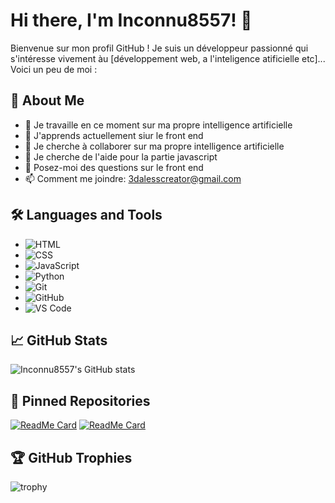 # Hi there, I'm Inconnu8557! 👋

Bienvenue sur mon profil GitHub ! Je suis un développeur passionné qui s'intéresse vivement àu [développement web, a l'inteligence atificielle etc]... Voici un peu de moi :
## 🚀 About Me
- 🔭 Je travaille en ce moment sur ma propre intelligence artificielle
- 🌱 J'apprends actuellement siur le front end
- 👯 Je cherche à collaborer sur ma propre intelligence artificielle
- 🤔 Je cherche de l'aide pour la partie javascript
- 💬 Posez-moi des questions sur le front end
- 📫 Comment me joindre: 3dalesscreator@gmail.com


## 🛠️ Languages and Tools
- ![HTML](https://img.shields.io/badge/-HTML5-E34F26?style=flat&logo=html5&logoColor=white)
- ![CSS](https://img.shields.io/badge/-CSS3-1572B6?style=flat&logo=css3&logoColor=white)
- ![JavaScript](https://img.shields.io/badge/-JavaScript-F7DF1E?style=flat&logo=javascript&logoColor=black)
- ![Python](https://img.shields.io/badge/-Python-3776AB?style=flat&logo=python&logoColor=white)
- ![Git](https://img.shields.io/badge/-Git-F05032?style=flat&logo=git&logoColor=white)
- ![GitHub](https://img.shields.io/badge/-GitHub-181717?style=flat&logo=github&logoColor=white)
- ![VS Code](https://img.shields.io/badge/-Visual%20Studio%20Code-007ACC?style=flat&logo=visual-studio-code&logoColor=white)

## 📈 GitHub Stats
![Inconnu8557's GitHub stats](https://github-readme-stats.vercel.app/api?username=Inconnu8557&show_icons=true&theme=radical)

## 📌 Pinned Repositories
[![ReadMe Card](https://github-readme-stats.vercel.app/api/pin/?username=Inconnu8557&repo=your-repo-name)](https://github.com/Inconnu8557/your-repo-name)
[![ReadMe Card](https://github-readme-stats.vercel.app/api/pin/?username=Inconnu8557&repo=your-repo-name)](https://github.com/Inconnu8557/your-repo-name)

## 🏆 GitHub Trophies
![trophy](https://github-profile-trophy.vercel.app/?username=Inconnu8557&theme=onedark)

